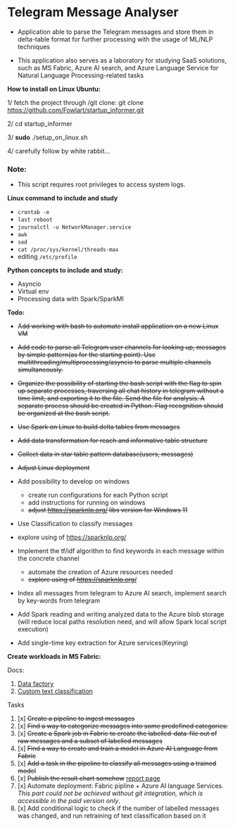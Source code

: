 # Telegram Message Analyser

- Application able to parse the Telegram messages and store them in delta-table format for further processing with the usage of ML/NLP techniques

- This application also serves as a laboratory for studying SaaS solutions, such as MS Fabric, Azure AI search, and Azure Language Service for Natural Language Processing-related tasks

**How to install on Linux Ubuntu:**

1/ fetch the project through /git clone: 
git clone https://github.com/Fowlart/startup_informer.git

2/ cd startup_informer

3/ **sudo** ./setup_on_linux.sh

4/ carefully follow by white rabbit...

### Note:

* This script requires root privileges to access system logs.

**Linux command to include and study**
- `crontab -e`
- `last reboot` 
- `journalctl -u NetworkManager.service`
- `awk`
- `sed`
- `cat /proc/sys/kernel/threads-max`
- editing `/etc/profile`

**Python concepts to include and study:**
- Asyncio
- Virtual env
- Processing data with Spark/SparkMl

**Todo:**

- A~~dd working with bash to automate install application on a new Linux VM~~
- ~~Add code to parse all Telegram user channels for looking up, messages by simple pattern(as for the starting point). 
Use multithreading/multiprocessing/asyncio to parse multiple channels simultaneously.~~
- ~~Organize the possibility of starting the bash script with the flag to spin up separate processes, traversing all
chat history in telegram without a time limit, and exporting it to the file. 
Send the file for analysis. 
A separate process should be created in Python. 
Flag recognition should be organized at the bash script.~~
- ~~Use Spark on Linux to build delta tables from messages~~
- ~~Add data transformation for reach and informative table structure~~
- ~~Collect data in star table pattern database(users, messages)~~
- ~~Adjust Linux deployment~~

- Add possibility to develop on windows
  - create run configurations for each Python script
  - add instructions for running on windows
  - ~~adjust https://sparknlp.org/ libs version for Windows 11~~

- Use Classification to classify messages
- explore using of https://sparknlp.org/

- Implement the tf/idf algorithm to find keywords in each message within the concrete channel
  - automate the creation of Azure resources needed
  - ~~explore using of https://sparknlp.org/~~

- Index all messages from telegram to Azure AI search, implement search by key-words from telegram

- Add Spark reading and writing analyzed data to the Azure blob storage (will reduce local paths resolution need, and will allow Spark local script execution)   

- Add single-time key extraction for Azure services(Keyring)

**Create workloads in MS Fabric:**

Docs:
1. [Data factory](https://learn.microsoft.com/en-us/fabric/data-factory/)
2. [Custom text classification](https://learn.microsoft.com/en-us/azure/ai-services/language-service/custom-text-classification/overview)

Tasks
1. [x] ~~Create a pipeline to ingest messages~~
2. [x] ~~Find a way to categorize messages into some predefined categories:~~
3. [x] ~~Create a Spark job in Fabric to create the labelled-data-file out of raw messages and a subset of labelled messages~~
4. [x] ~~Find a way to create and train a model in Azure AI Language from Fabric~~
5. [x] ~~Add a task in the pipeline to classify all messages using a trained model~~
6. [x] ~~Publish the result chart somehow~~ [report page](https://fowlartaisearchstore.z20.web.core.windows.net/)
7. [x] Automate deployment: Fabric pipline + Azure AI language Services.
_This part could not be achieved without git integration, which is accessible in the paid version only_.
8. [x] Add conditional logic to check if the number of labelled messages was changed, and run retraining of text classification based on it
    